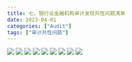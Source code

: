 ```yaml
---
title: 七、银行业金融机构审计发现共性问题清单
date: 2023-04-01
categories: ["Audit"]
tags: ["审计共性问题"]
---
```

![](https://jsd.cdn.zzko.cn/gh/richffan/img@main/audit/审计发现共性问题清单/七-银行业金融机构审计发现共性问题清单/银行业金融机构审计发现共性问题清单_页面_069.webp)
![](https://jsd.cdn.zzko.cn/gh/richffan/img@main/audit/审计发现共性问题清单/七-银行业金融机构审计发现共性问题清单/银行业金融机构审计发现共性问题清单_页面_070.webp)
![](https://jsd.cdn.zzko.cn/gh/richffan/img@main/audit/审计发现共性问题清单/七-银行业金融机构审计发现共性问题清单/银行业金融机构审计发现共性问题清单_页面_071.webp)
![](https://jsd.cdn.zzko.cn/gh/richffan/img@main/audit/审计发现共性问题清单/七-银行业金融机构审计发现共性问题清单/银行业金融机构审计发现共性问题清单_页面_072.webp)
![](https://jsd.cdn.zzko.cn/gh/richffan/img@main/audit/审计发现共性问题清单/七-银行业金融机构审计发现共性问题清单/银行业金融机构审计发现共性问题清单_页面_073.webp)
![](https://jsd.cdn.zzko.cn/gh/richffan/img@main/audit/审计发现共性问题清单/七-银行业金融机构审计发现共性问题清单/银行业金融机构审计发现共性问题清单_页面_074.webp)
![](https://jsd.cdn.zzko.cn/gh/richffan/img@main/audit/审计发现共性问题清单/七-银行业金融机构审计发现共性问题清单/银行业金融机构审计发现共性问题清单_页面_075.webp)
![](https://jsd.cdn.zzko.cn/gh/richffan/img@main/audit/审计发现共性问题清单/七-银行业金融机构审计发现共性问题清单/银行业金融机构审计发现共性问题清单_页面_076.webp)
![](https://jsd.cdn.zzko.cn/gh/richffan/img@main/audit/审计发现共性问题清单/七-银行业金融机构审计发现共性问题清单/银行业金融机构审计发现共性问题清单_页面_077.webp)
